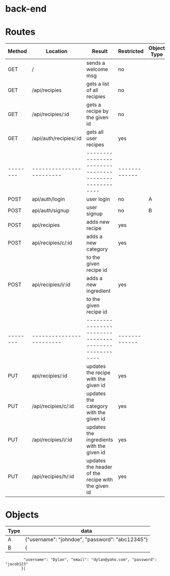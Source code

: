 # back-end


# Routes
| Method | Location               | Result                                             | Restricted  | Object Type |
|--------|------------------------|----------------------------------------------------|-------------|-------------|
| GET    | /                      | sends a welcome msg                                | no          |
| GET    | /api/recipies          | gets a list of all  recipies                       | no          |
| GET    | /api/recipies/:id      | gets a recipe by the given id                      | no          |
| GET    | /api/auth/recipies/:id | gets all user recipes                              | yes         |
|--------|------------------------|----------------------------------------------------|-------------|
| POST   | api/auth/login         | user login                                         | no          |A
| POST   | api/auth/signup        | user signup                                        | no          |B
| POST   | api/recipies           | adds new recipe                                    | yes         |
| POST   | api/recipies/c/:id     | adds a new category                                | yes         |
|        |                        | to the given recipe id                             |             |  
| POST   | api/recipies/i/:id     | adds a new ingredient                              | yes         |
|        |                        | to the given recipe id                             |             |
|--------|------------------------|----------------------------------------------------|-------------|
| PUT    | api/recipies/:id       | updates the recipe with the given id               | yes         |
| PUT    | /api/recipies/c/:id    | updates the category with the given id             | yes         |
| PUT    | /api/recipies/i/:id    | updates the ingredients with the given id          | yes         |
| PUT    | /api/recipies/h/:id    | updates the header of the recipe with the given id | yes         |




# Objects
| Type   | data                                                                                     |       
|--------|------------------------------------------------------------------------------------------|
| A      | {"username": "johndoe", "password": "abc12345"}                                          |
| B      | {
            "username": "Dylan", "email": "dylan@yaho.com", "password": "jacob123"
           }|
                  
